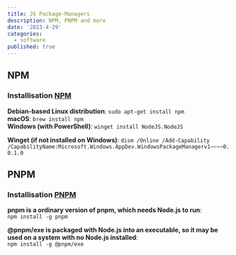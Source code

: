 ```yaml
---
title: JS Package-Managers
description: NPM, PNPM and more
date: '2023-4-29'
categories:
  - software
published: true
---
```


## NPM

### Installisation [NPM](https://github.com/nvm-sh/nvm)

**Debian-based Linux distribution**: `sudo apt-get install npm`  
**macOS**: `brew install npm`  
**Windows (with PowerShell)**: `winget install NodeJS.NodeJS`  

**Winget (if not installed on Windows)**: `dism /Online /Add-Capability /CapabilityName:Microsoft.Windows.AppDev.WindowsPackageManagerv1~~~~0.0.1.0`

## PNPM

### Installisation [PNPM](https://pnpm.io/installation)

**pnpm is a ordinary version of pnpm, which needs Node.js to run**:  
`npm install -g pnpm`

**@pnpm/exe is packaged with Node.js into an executable, so it may be used on a system with no Node.js installed**:  
`npm install -g @pnpm/exe`

